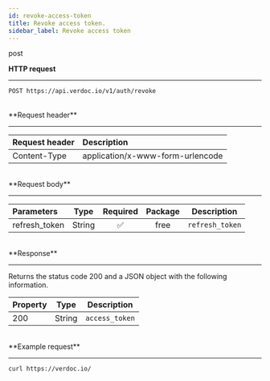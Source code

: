 ```yaml
---
id: revoke-access-token
title: Revoke access token.
sidebar_label: Revoke access token
---
```


<span class="badges post">post</span>
<br/>

**HTTP request**

---

```bash
POST https://api.verdoc.io/v1/auth/revoke
```

<br/>
**Request header**

---

| Request header | Description                      |
| :------------- | :------------------------------- |
| Content-Type   | application/x-www-form-urlencode |

<br/>
**Request body**

---

| Parameters    |  Type  | Required | Package | Description     |
| :------------ | :----: | :------: | :-----: | --------------- |
| refresh_token | String |    ✅    |  free   | `refresh_token` |

<br/>
**Response**

---

Returns the status code 200 and a JSON object with the following information.

| Property |  Type  | Description    |
| :------- | :----: | -------------- |
| 200      | String | `access_token` |

<br/>
**Example request**

---

```bash
curl https://verdoc.io/
```
